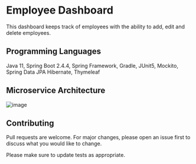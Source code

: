 # Employee Dashboard

This dashboard keeps track of employees with the ability to add, edit and delete employees.

## Programming Languages

Java 11, 
Spring Boot 2.4.4,
Spring Framework,
Gradle,
JUnit5,
Mockito,
Spring Data JPA Hibernate,
Thymeleaf

## Microservice Architecture
![image](https://user-images.githubusercontent.com/56856488/113384451-aaa98a00-934b-11eb-8bbd-9a4a060b3870.png)

## Contributing
Pull requests are welcome. For major changes, please open an issue first to discuss what you would like to change.

Please make sure to update tests as appropriate.
